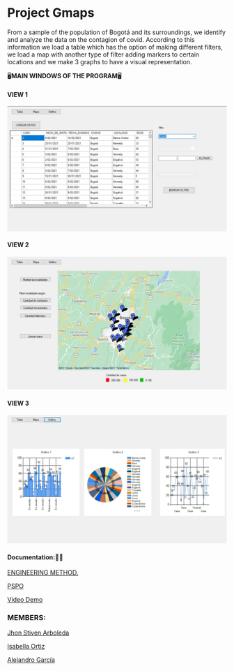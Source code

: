 # Project Gmaps

From a sample of the population of Bogotá and its surroundings, we identify and analyze the data on the contagion of covid. According to this information we load a table which has the option of making different filters, we load a map with another type of filter adding markers to certain locations and we make 3 graphs to have a visual representation.

🖥️**MAIN WINDOWS OF THE PROGRAM**🖥️

#### **VIEW 1**
![Vista 1](https://github.com/AleGarQ/Gmaps-workshop/blob/main/Gmaps/images/Vista1.jpeg)
#### **VIEW 2**
![Vista 2](https://github.com/AleGarQ/Gmaps-workshop/blob/main/Gmaps/images/Vista2.jpeg "Vista 2")
#### **VIEW 3**
![Vista 3](https://github.com/AleGarQ/Gmaps-workshop/blob/main/Gmaps/images/Vista3.jpeg "Vista 3")

#### Documentation:📃📃

[ENGINEERING METHOD.](https://github.com/AleGarQ/Gmaps-workshop/blob/main/Gmaps/docs/Engineering_Method.pdf "ENGINEERING METHOD.")

[PSPO](https://github.com/AleGarQ/Gmaps-workshop/tree/main/Gmaps/docs/PSP0 "PSPO")

[Video Demo](https://youtu.be/YxHjGNMzA6Q "Video Demo")



### MEMBERS:

[Jhon Stiven Arboleda](https://github.com/StivenArboleda "Jhon Stiven Arboleda")

[Isabella Ortiz](https://github.com/isabellaortiz5 "Isabella Ortiz")

[Alejandro García](https://github.com/AleGarQ "Alejandro García")
